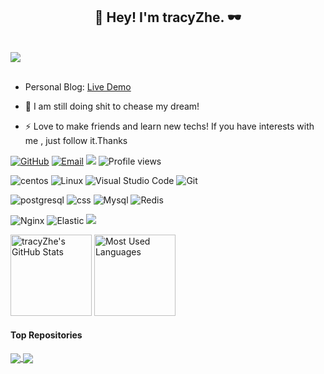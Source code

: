 <h2 align="center">👋 Hey! I'm tracyZhe. 🕶️</h2>
<br />
<img align="center" src="./images/WechatIMG178.jpeg" style="max-width: 90%;">
<br />
<br />

- Personal Blog: [Live Demo](http://39.105.14.54/)

- 👀 I am still doing shit to chease my dream!

- ⚡ Love to make friends and learn new techs! If you have interests with me , just follow it.Thanks


<!--<img align="center" src="./images/github-contribution-grid-snake.svg" style="max-width: 90%;">-->

[![GitHub](https://img.shields.io/badge/GitHub-181717?style=flat-square&logo=github&logoColor=green)](https://github.com/tracyZhe)
[![Email](https://img.shields.io/badge/QQEmail-ea4335?style=flat-square&logo=Mail.Ru)](424133879@qq.com)
[![](https://img.shields.io/badge/CSDN-tracyZhe-yellow.svg)](https://blog.csdn.net/weixin_41804512)
![Profile views](https://views.whatilearened.today/views/github/tracyZhe/views.svg)


![centos](https://img.shields.io/badge/centos-7.9-<red>.svg)
![Linux](https://img.shields.io/badge/-Linux-FCC624?style=flat-square&logo=linux&logoColor=black)
![Visual Studio Code](https://img.shields.io/badge/-Visual%20Studio%20Code-007acc?style=flat-square&logo=Visual%20Studio%20Code)
![Git](https://img.shields.io/badge/-Git-f05032?style=flat-square&logo=Git&logoColor=white)

![postgresql](https://img.shields.io/badge/-postgresql-000000?style=flat-square&logo=postgresql&logoColor=blue)
![css](https://img.shields.io/badge/-mongoDB-FFFFFF?style=flat-square&logo=mongodb) 
![Mysql](https://img.shields.io/badge/MySQL-blue?style=flat-square&logo=mysql&logoColor=black)
![Redis](https://img.shields.io/badge/Redis-DC382D?style=flat-square&logo=redis&logoColor=white)

![Nginx](https://img.shields.io/badge/-Nginx-269539?style=flat-square&logo=Nginx)
![Elastic](https://img.shields.io/badge/Elasticsearch-FEC514?style=flat-square&logo=Elastic&logoColor=white)
![](https://img.shields.io/badge/prometheus-FFFFFF?style=flat-square&logo=prometheus)

<img height="130px" src="https://github-readme-stats.vercel.app/api?username=tracyZhe&hide_title=true&show_icons=true&hide=issues&include_all_commits=true&count_private=true&theme=graywhite&hide_border=true&bg_color=45,ff7979,ffd479,fffc79,73fa79" alt="tracyZhe's GitHub Stats"> <img height="130px" src="https://github-readme-stats.vercel.app/api/top-langs?username=tracyZhe&hide_title=true&layout=compact&theme=graywhite&hide_border=true&bg_color=45,fffc79,73fa79,75f0db" alt="Most Used Languages">


#### Top Repositories


<a href="https://github.com/Xuenew/PyTopicsApiExplore">
  <img align="center" src="https://github-readme-stats.vercel.app/api/pin/?username=Xuenew&repo=PyTopicsApiExplore&theme=buefy" />
</a>
<a href="https://github.com/Xuenew/Python_Spider_All">
  <img align="center" src="https://github-readme-stats.vercel.app/api/pin/?username=Xuenew&repo=Python_Spider_All&theme=buefy" />
</a>

